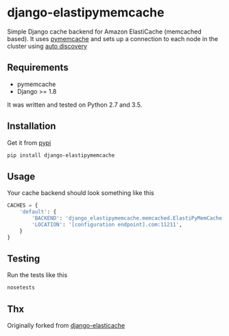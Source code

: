 # django-elastipymemcache

Simple Django cache backend for Amazon ElastiCache (memcached based). It uses
[pymemcache](https://github.com/pinterest/pymemcache) and sets up a connection to each
node in the cluster using
[auto discovery](http://docs.aws.amazon.com/AmazonElastiCache/latest/UserGuide/AutoDiscovery.html)

## Requirements

* pymemcache
* Django >= 1.8

It was written and tested on Python 2.7 and 3.5.

## Installation

Get it from [pypi](http://pypi.python.org/pypi/django-elastipymemcache)

```bash
pip install django-elastipymemcache
```

## Usage

Your cache backend should look something like this

```python
CACHES = {
    'default': {
        'BACKEND': 'django_elastipymemcache.memcached.ElastiPyMemCache',
        'LOCATION': '[configuration endpoint].com:11211',
    }
}
```

## Testing

Run the tests like this

```bash
nosetests
```

## Thx

Originally forked from [django-elasticache](https://github.com/gusdan/django-elasticache)
